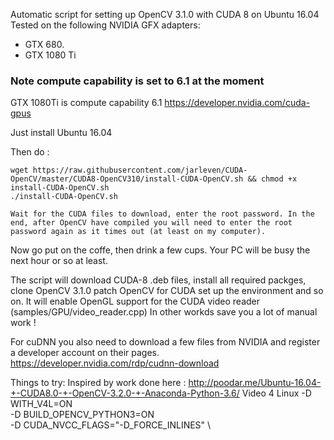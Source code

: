 
Automatic script for setting up OpenCV 3.1.0 with CUDA 8 on Ubuntu 16.04
Tested on the following NVIDIA GFX adapters:
* GTX 680. 
* GTX 1080 Ti

### Note compute capability is set to 6.1 at the moment
GTX 1080Ti is compute capability 6.1 https://developer.nvidia.com/cuda-gpus

Just install Ubuntu 16.04

Then do :
```
wget https://raw.githubusercontent.com/jarleven/CUDA-OpenCV/master/CUDA8-OpenCV310/install-CUDA-OpenCV.sh && chmod +x install-CUDA-OpenCV.sh
./install-CUDA-OpenCV.sh

Wait for the CUDA files to download, enter the root password. In the end, after OpenCV have compiled you will need to enter the root password again as it times out (at least on my computer).

```

Now go put on the coffe, then drink a few cups. Your PC will be busy the next hour or so at least.

The script will download CUDA-8 .deb files, install all required packges, clone OpenCV 3.1.0 patch OpenCV for CUDA set up the environment and so on. It will enable OpenGL support for the CUDA video reader (samples/GPU/video_reader.cpp)
In other workds save you a lot of manual work !

For cuDNN you also need to download a few files from NVIDIA and register a developer account on their pages.
https://developer.nvidia.com/rdp/cudnn-download


Things to try:
Inspired by work done here : http://poodar.me/Ubuntu-16.04-+-CUDA8.0-+-OpenCV-3.2.0-+-Anaconda-Python-3.6/
Video 4 Linux  -D WITH_V4L=ON \
-D BUILD_OPENCV_PYTHON3=ON \
-D CUDA_NVCC_FLAGS="-D_FORCE_INLINES" \

